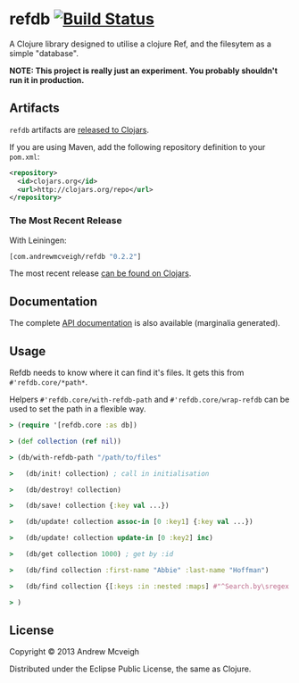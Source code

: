 # refdb [![Build Status](https://travis-ci.org/andrewmcveigh/refdb.png?branch=master)](https://travis-ci.org/andrewmcveigh/refdb)

A Clojure library designed to utilise a clojure Ref, and the filesytem
as a simple "database".

**NOTE: This project is really just an experiment. You probably
  shouldn't run it in production.**

## Artifacts

`refdb` artifacts are [released to Clojars](https://clojars.org/com.andrewmcveigh/refdb).

If you are using Maven, add the following repository definition to your `pom.xml`:

``` xml
<repository>
  <id>clojars.org</id>
  <url>http://clojars.org/repo</url>
</repository>
```

### The Most Recent Release

With Leiningen:

``` clj
[com.andrewmcveigh/refdb "0.2.2"]
```

The most recent release [can be found on Clojars](https://clojars.org/com.andrewmcveigh/refdb).

## Documentation

The complete [API documentation](http://andrewmcveigh.github.io/refdb/uberdoc.html)
is also available (marginalia generated).

## Usage

Refdb needs to know where it can find it's files. It gets this from
`#'refdb.core/*path*`.

Helpers `#'refdb.core/with-refdb-path` and `#'refdb.core/wrap-refdb` can be
used to set the path in a flexible way.

```clojure
> (require '[refdb.core :as db])

> (def collection (ref nil))

> (db/with-refdb-path "/path/to/files"

>   (db/init! collection) ; call in initialisation

>   (db/destroy! collection)

>   (db/save! collection {:key val ...})

>   (db/update! collection assoc-in [0 :key1] {:key val ...})

>   (db/update! collection update-in [0 :key2] inc)

>   (db/get collection 1000) ; get by :id

>   (db/find collection :first-name "Abbie" :last-name "Hoffman")

>   (db/find collection {[:keys :in :nested :maps] #"^Search.by\sregex.*$"})

> )
```

## License

Copyright © 2013 Andrew Mcveigh

Distributed under the Eclipse Public License, the same as Clojure.
